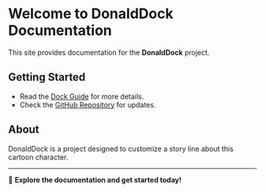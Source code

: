 # Welcome to DonaldDock Documentation

This site provides documentation for the **DonaldDock** project.

## Getting Started

- Read the [Dock Guide](dock01.md) for more details.
- Check the [GitHub Repository](https://github.com/ajuggler/donalddock) for updates.

## About

DonaldDock is a project designed to customize a story line about this cartoon character.

---

📖 **Explore the documentation and get started today!**
